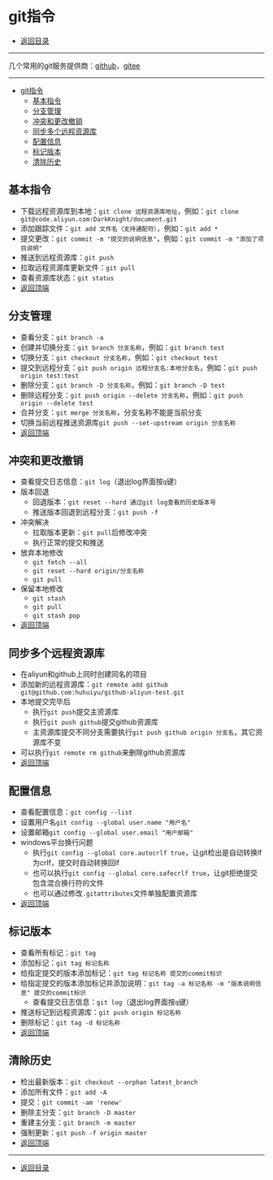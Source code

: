 # git指令

- [返回目录](./README.md)

---

几个常用的git服务提供商：[github](https://github.com/)，[gitee](https://gitee.com/)

---

- [git指令](#git指令)
  - [基本指令](#基本指令)
  - [分支管理](#分支管理)
  - [冲突和更改撤销](#冲突和更改撤销)
  - [同步多个远程资源库](#同步多个远程资源库)
  - [配置信息](#配置信息)
  - [标记版本](#标记版本)
  - [清除历史](#清除历史)

## 基本指令

- 下载远程资源库到本地：`git clone 远程资源库地址`，例如：`git clone git@code.aliyun.com:DarkKnight/document.git`
- 添加跟踪文件：`git add 文件名（支持通配符）`，例如：`git add *`
- 提交更改：`git commit -m "提交的说明信息"`，例如：`git commit -m "添加了项目说明"`
- 推送到远程资源库：`git push`
- 拉取远程资源库更新文件：`git pull`
- 查看资源库状态：`git status`  
- [返回顶端](#git指令)

## 分支管理

- 查看分支：`git branch -a`
- 创建并切换分支：`git branch 分支名称`，例如：`git branch test`
- 切换分支：`git checkout 分支名称`，例如：`git checkout test`
- 提交到远程分支：`git push origin 远程分支名:本地分支名`，例如：`git push origin test:test`
- 删除分支：`git branch -D 分支名称`，例如：`git branch -D test`
- 删除远程分支：`git push origin --delete 分支名称`，例如：`git push origin --delete test`
- 合并分支：`git merge 分支名称`，分支名称不能是当前分支
- 切换当前远程推送资源库`git push --set-upstream origin 分支名称`  
- [返回顶端](#git指令)

## 冲突和更改撤销

- 查看提交日志信息：`git log`（退出log界面按`q`键）
- 版本回退
  - 回退版本：`git reset --hard 通过git log查看的历史版本号`
  - 推送版本回退到远程分支：`git push -f`
- 冲突解决
  - 拉取版本更新：`git pull`后修改冲突
  - 执行正常的提交和推送
- 放弃本地修改
  - `git fetch --all`
  - `git reset --hard origin/分支名称`
  - `git pull`
- 保留本地修改
  - `git stash`
  - `git pull`
  - `git stash pop`
- [返回顶端](#git指令)

## 同步多个远程资源库

- 在aliyun和github上同时创建同名的项目
- 添加新的远程资源库：`git remote add github git@github.com:huhuiyu/github-aliyun-test.git`
- 本地提交完毕后
  - 执行`git push`提交主资源库
  - 执行`git push github`提交github资源库
  - 主资源库提交不同分支需要执行`git push github origin 分支名`，其它资源库不变
- 可以执行`git remote rm github`来删除github资源库
- [返回顶端](#git指令)

## 配置信息

- 查看配置信息：`git config --list`
- 设置用户名`git config --global user.name "用户名"`
- 设置邮箱`git config --global user.email "用户邮箱"`
- windows平台换行问题
  - 执行`git config --global core.autocrlf true`，让git检出是自动转换lf为crlf，提交时自动转换回lf
  - 也可以执行`git config --global core.safecrlf true`，让git拒绝提交包含混合换行符的文件
  - 也可以通过修改`.gitattributes`文件单独配置资源库
- [返回顶端](#git指令)

## 标记版本

- 查看所有标记：`git tag`
- 添加标记：`git tag 标记名称`
- 给指定提交的版本添加标记：`git tag 标记名称 提交的commit标识`
- 给指定提交的版本添加标记并添加说明：`git tag -a 标记名称 -m "版本说明信息" 提交的commit标识`
  - 查看提交日志信息：`git log`（退出log界面按`q`键）
- 推送标记到远程资源库：`git push origin 标记名称`
- 删除标记：`git tag -d 标记名称`
- [返回顶端](#git指令)

## 清除历史

- 检出最新版本：`git checkout --orphan latest_branch`
- 添加所有文件：`git add -A`
- 提交：`git commit -am 'renew'`
- 删除主分支：`git branch -D master`
- 重建主分支：`git branch -m master`
- 强制更新：`git push -f origin master`
- [返回顶端](#git指令)

---

- [返回目录](#git指令)

<!-- js处理背景和css样式 -->
<script type="module" src="https://huhuiyu.top/js/github.js"></script>
